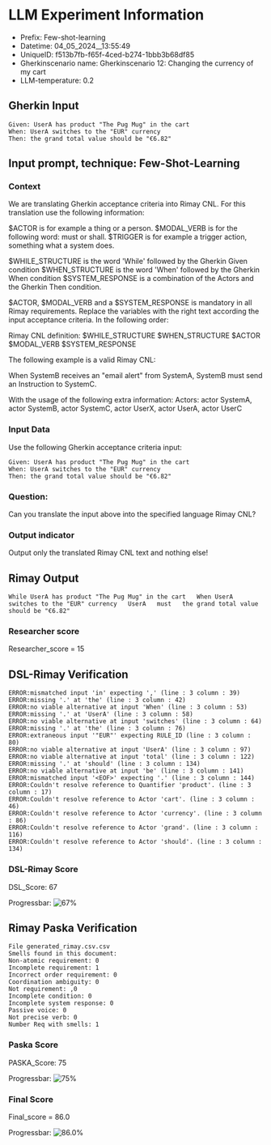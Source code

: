 

# LLM Experiment Information
* Prefix:   Few-shot-learning
* Datetime: 04_05_2024__13:55:49
* UniqueID: f513b7fb-f65f-4ced-b274-1bbb3b68df85
* Gherkinscenario name: Gherkinscenario 12: Changing the currency of my cart
* LLM-temperature: 0.2

        

## Gherkin Input
```
Given: UserA has product "The Pug Mug" in the cart
When: UserA switches to the "EUR" currency
Then: the grand total value should be "€6.82"
```
    



## Input prompt, technique: Few-Shot-Learning


### Context
We are translating Gherkin acceptance criteria into Rimay CNL.
For this translation use the following information:

$ACTOR is for example a thing or a person.
$MODAL_VERB is for  the following word: must or shall.
$TRIGGER is for example a trigger action, something what a system does.

$WHILE_STRUCTURE is the word 'While' followed by the Gherkin Given condition
$WHEN_STRUCTURE is the word  'When' followed by the Gherkin When condition
$SYSTEM_RESPONSE is a combination of the Actors and the Gherkin Then condition.

$ACTOR, $MODAL_VERB and a $SYSTEM_RESPONSE is mandatory in all Rimay requirements.
Replace the variables with the right text according the input acceptance criteria.
In the following order: 

Rimay CNL definition: $WHILE_STRUCTURE      $WHEN_STRUCTURE   $ACTOR   $MODAL_VERB    $SYSTEM_RESPONSE

The following example is a valid Rimay CNL:

When SystemB receives an "email alert" from SystemA, SystemB must send an Instruction to SystemC.

With the usage of the following extra information:
Actors: actor SystemA, actor SystemB, actor SystemC, actor UserX, actor UserA, actor UserC


        

### Input Data
Use the following Gherkin acceptance criteria input: 
```
Given: UserA has product "The Pug Mug" in the cart
When: UserA switches to the "EUR" currency
Then: the grand total value should be "€6.82"
```

### Question:
Can you translate the input above into the specified language Rimay CNL?

### Output indicator
Output only the translated Rimay CNL text and nothing else!


## Rimay Output
```
While UserA has product "The Pug Mug" in the cart   When UserA switches to the "EUR" currency   UserA   must   the grand total value should be "€6.82"
``` 
            

### Researcher score
Researcher_score = 15




## DSL-Rimay Verification
```
ERROR:mismatched input 'in' expecting ',' (line : 3 column : 39)
ERROR:missing '.' at 'the' (line : 3 column : 42)
ERROR:no viable alternative at input 'When' (line : 3 column : 53)
ERROR:missing '.' at 'UserA' (line : 3 column : 58)
ERROR:no viable alternative at input 'switches' (line : 3 column : 64)
ERROR:missing '.' at 'the' (line : 3 column : 76)
ERROR:extraneous input '"EUR"' expecting RULE_ID (line : 3 column : 80)
ERROR:no viable alternative at input 'UserA' (line : 3 column : 97)
ERROR:no viable alternative at input 'total' (line : 3 column : 122)
ERROR:missing '.' at 'should' (line : 3 column : 134)
ERROR:no viable alternative at input 'be' (line : 3 column : 141)
ERROR:mismatched input '<EOF>' expecting '.' (line : 3 column : 144)
ERROR:Couldn't resolve reference to Quantifier 'product'. (line : 3 column : 17)
ERROR:Couldn't resolve reference to Actor 'cart'. (line : 3 column : 46)
ERROR:Couldn't resolve reference to Actor 'currency'. (line : 3 column : 86)
ERROR:Couldn't resolve reference to Actor 'grand'. (line : 3 column : 116)
ERROR:Couldn't resolve reference to Actor 'should'. (line : 3 column : 134)

```
### DSL-Rimay Score
DSL_Score: 67

Progressbar: ![67%](https://progress-bar.dev/67)

            


## Rimay Paska Verification
```
File generated_rimay.csv.csv
Smells found in this document: 
Non-atomic requirement: 0
Incomplete requirement: 1
Incorrect order requirement: 0
Coordination ambiguity: 0
Not requirement: ,0
Incomplete condition: 0
Incomplete system response: 0
Passive voice: 0
Not precise verb: 0
Number Req with smells: 1

```
### Paska Score
PASKA_Score: 75

Progressbar: ![75%](https://progress-bar.dev/75)

            

### Final Score
Final_score = 86.0

Progressbar: ![86.0%](https://progress-bar.dev/86.0)

